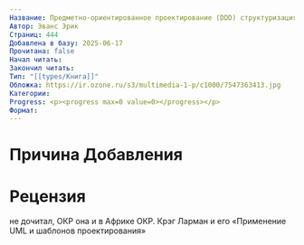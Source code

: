 ```yaml
---
Название: Предметно-ориентированное проектирование (DDD) структуризация сложных программных систем
Автор: Эванс Эрик
Страниц: 444
Добавлена в базу: 2025-06-17
Прочитана: false
Начал читать: 
Закончил читать: 
Тип: "[[types/Книга]]"
Обложка: https://ir.ozone.ru/s3/multimedia-1-p/c1000/7547363413.jpg
Категории: 
Progress: <p><progress max=0 value=0></progress></p>
Формат:
---
```

# Причина Добавления


# Рецензия
не дочитал, ОКР она и в Африке ОКР.
 Крэг Ларман и его «Применение UML и шаблонов проектирования»